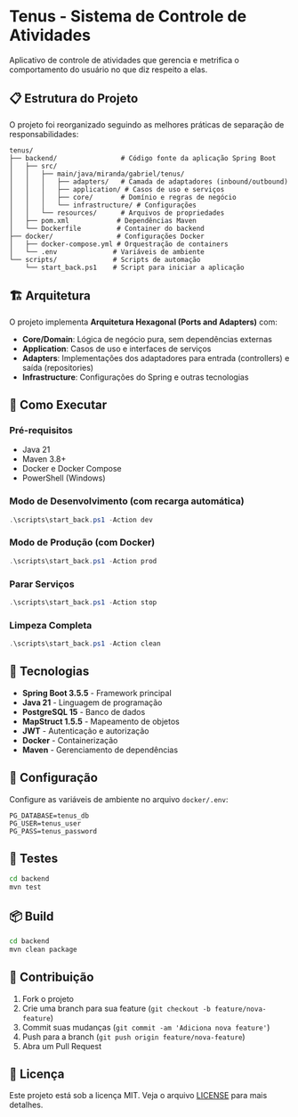 # Tenus - Sistema de Controle de Atividades

Aplicativo de controle de atividades que gerencia e metrifica o comportamento do usuário no que diz respeito a elas.

## 📋 Estrutura do Projeto

O projeto foi reorganizado seguindo as melhores práticas de separação de responsabilidades:

```
tenus/
├── backend/                # Código fonte da aplicação Spring Boot
│   ├── src/
│   │   ├── main/java/miranda/gabriel/tenus/
│   │   │   ├── adapters/   # Camada de adaptadores (inbound/outbound)
│   │   │   ├── application/ # Casos de uso e serviços
│   │   │   ├── core/       # Domínio e regras de negócio
│   │   │   └── infrastructure/ # Configurações
│   │   └── resources/      # Arquivos de propriedades
│   ├── pom.xml            # Dependências Maven
│   └── Dockerfile         # Container do backend
├── docker/                # Configurações Docker
│   ├── docker-compose.yml # Orquestração de containers
│   └── .env              # Variáveis de ambiente
└── scripts/              # Scripts de automação
    └── start_back.ps1    # Script para iniciar a aplicação
```

## 🏗️ Arquitetura

O projeto implementa **Arquitetura Hexagonal (Ports and Adapters)** com:

- **Core/Domain**: Lógica de negócio pura, sem dependências externas
- **Application**: Casos de uso e interfaces de serviços
- **Adapters**: Implementações dos adaptadores para entrada (controllers) e saída (repositories)
- **Infrastructure**: Configurações do Spring e outras tecnologias

## 🚀 Como Executar

### Pré-requisitos
- Java 21
- Maven 3.8+
- Docker e Docker Compose
- PowerShell (Windows)

### Modo de Desenvolvimento (com recarga automática)
```powershell
.\scripts\start_back.ps1 -Action dev
```

### Modo de Produção (com Docker)
```powershell
.\scripts\start_back.ps1 -Action prod
```

### Parar Serviços
```powershell
.\scripts\start_back.ps1 -Action stop
```

### Limpeza Completa
```powershell
.\scripts\start_back.ps1 -Action clean
```

## 🔧 Tecnologias

- **Spring Boot 3.5.5** - Framework principal
- **Java 21** - Linguagem de programação
- **PostgreSQL 15** - Banco de dados
- **MapStruct 1.5.5** - Mapeamento de objetos
- **JWT** - Autenticação e autorização
- **Docker** - Containerização
- **Maven** - Gerenciamento de dependências

## 🔐 Configuração

Configure as variáveis de ambiente no arquivo `docker/.env`:

```env
PG_DATABASE=tenus_db
PG_USER=tenus_user
PG_PASS=tenus_password
```



## 🧪 Testes

```bash
cd backend
mvn test
```

## 📦 Build

```bash
cd backend
mvn clean package
```

## 🤝 Contribuição

1. Fork o projeto
2. Crie uma branch para sua feature (`git checkout -b feature/nova-feature`)
3. Commit suas mudanças (`git commit -am 'Adiciona nova feature'`)
4. Push para a branch (`git push origin feature/nova-feature`)
5. Abra um Pull Request

## 📄 Licença

Este projeto está sob a licença MIT. Veja o arquivo [LICENSE](LICENSE) para mais detalhes.